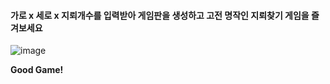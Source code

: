 #### 가로 x 세로 x 지뢰개수를 입력받아 게임판을 생성하고 고전 명작인 지뢰찾기 게임을 즐겨보세요


![image](https://github.com/GarbageCode1984/mines_weeper/assets/75023330/1950cd76-9328-4326-82d7-4fd3cec2c7db)

**Good Game!**
